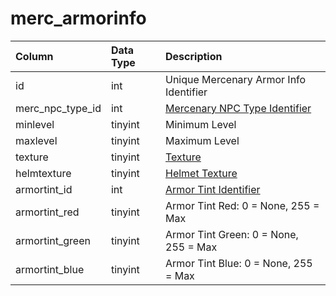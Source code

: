 # merc\_armorinfo

| Column | Data Type | Description |
| :--- | :--- | :--- |
| id | int | Unique Mercenary Armor Info Identifier |
| merc\_npc\_type\_id | int | [Mercenary NPC Type Identifier](merc_npc_types.md) |
| minlevel | tinyint | Minimum Level |
| maxlevel | tinyint | Maximum Level |
| texture | tinyint | [Texture](https://eqemu.gitbook.io/server/categories/npc/textures) |
| helmtexture | tinyint | [Helmet Texture](https://eqemu.gitbook.io/server/categories/npc/textures) |
| armortint\_id | int | [Armor Tint Identifier](https://github.com/EQEmu/docs-db-schema/tree/e0eb157dbf5563b03c0faf391abc87ec69239f4a/docs/schema/categories/mercenaries/npc_types_tint.md) |
| armortint\_red | tinyint | Armor Tint Red: 0 = None, 255 = Max |
| armortint\_green | tinyint | Armor Tint Green: 0 = None, 255 = Max |
| armortint\_blue | tinyint | Armor Tint Blue: 0 = None, 255 = Max |

